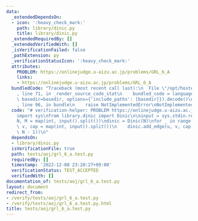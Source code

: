```yaml
---
data:
  _extendedDependsOn:
  - icon: ':heavy_check_mark:'
    path: library/dinic.py
    title: library/dinic.py
  _extendedRequiredBy: []
  _extendedVerifiedWith: []
  _isVerificationFailed: false
  _pathExtension: py
  _verificationStatusIcon: ':heavy_check_mark:'
  attributes:
    PROBLEM: https://onlinejudge.u-aizu.ac.jp/problems/GRL_6_A
    links:
    - https://onlinejudge.u-aizu.ac.jp/problems/GRL_6_A
  bundledCode: "Traceback (most recent call last):\n  File \"/opt/hostedtoolcache/PyPy/3.7.13/x64/site-packages/onlinejudge_verify/documentation/build.py\"\
    , line 71, in _render_source_code_stat\n    bundled_code = language.bundle(stat.path,\
    \ basedir=basedir, options={'include_paths': [basedir]}).decode()\n  File \"/opt/hostedtoolcache/PyPy/3.7.13/x64/site-packages/onlinejudge_verify/languages/python.py\"\
    , line 96, in bundle\n    raise NotImplementedError\nNotImplementedError\n"
  code: "# verification-helper: PROBLEM https://onlinejudge.u-aizu.ac.jp/problems/GRL_6_A\n\
    import sys\nfrom library.dinic import Dinic\n\ninput = sys.stdin.readline\n\n\
    N, M = map(int, input().split())\ndinic = Dinic(N)\nfor _ in range(M):\n    u,\
    \ v, cap = map(int, input().split())\n    dinic.add_edge(u, v, cap)\nprint(dinic.flow(0,\
    \ N - 1))\n"
  dependsOn:
  - library/dinic.py
  isVerificationFile: true
  path: tests/aoj/grl_6_a.test.py
  requiredBy: []
  timestamp: '2022-12-08 23:20:27+09:00'
  verificationStatus: TEST_ACCEPTED
  verifiedWith: []
documentation_of: tests/aoj/grl_6_a.test.py
layout: document
redirect_from:
- /verify/tests/aoj/grl_6_a.test.py
- /verify/tests/aoj/grl_6_a.test.py.html
title: tests/aoj/grl_6_a.test.py
---
```

